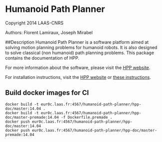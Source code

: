 #  Humanoid Path Planner

Copyright 2014 LAAS-CNRS

Authors: Florent Lamiraux, Joseph Mirabel

##Description
Humanoid Path Planner is a software platform aimed at solving motion planning
problems for humanoid robots. It is also designed to solve classical (non
humanoid) path planning problems.
This package contains the documentation of HPP.

For more information about the software, please
visit the [HPP website](https://humanoid-path-planner.github.io/hpp-doc).

For installation instructions, visit
the [HPP website](https://humanoid-path-planner.github.io/hpp-doc/download.html?branch=devel)
or [these instructions](doc/instructions.md).

## Build docker images for CI

```
docker build -t eur0c.laas.fr:4567/humanoid-path-planner/hpp-doc/master:14.04 .
docker build -t eur0c.laas.fr:4567/humanoid-path-planner/hpp-doc/master-premade:14.04 -f Dockerfile.premade .
docker push eur0c.laas.fr:4567/humanoid-path-planner/hpp-doc/master:14.04
docker push eur0c.laas.fr:4567/humanoid-path-planner/hpp-doc/master-premade:14.04
```
